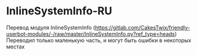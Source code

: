 # InlineSystemInfo-RU

Перевод модуля InlineSystemInfo (https://gitlab.com/CakesTwix/friendly-userbot-modules/-/raw/master/InlineSystemInfo.py?ref_type=heads)
Переводил только маленькую часть, и могут быть ошибки в некоторых местах
